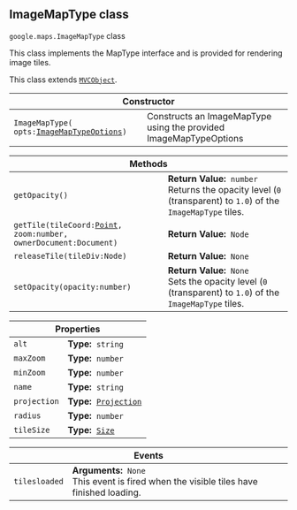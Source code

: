 <h2 id="ImageMapType"> ImageMapType class </h2><p>
<code><span itemprop="path">google.maps</span>.<span itemprop="name">ImageMapType</span></code>
class
</p><p>This class implements the MapType interface and is provided for rendering image tiles.</p><p>This class extends
<code><a href="https://github.com/amenadiel/google-maps-documentation/blob/master/docs/MVCObject.md">MVCObject</a></code>.
</p><div class="devsite-table-wrapper"><table class="constructors responsive" summary="class ImageMapType - Constructor">
<thead>
<tr><th colspan="2">Constructor</th>
</tr></thead>
<tbody>
<tr>
<td><code><span>ImageMapType(<wbr>opts:</span><a href="https://github.com/amenadiel/google-maps-documentation/blob/master/docs/ImageMapTypeOptions.md"><span>ImageMapTypeOptions</span></a><span>)</span></code></td>
<td>Constructs an ImageMapType using the provided ImageMapTypeOptions</td>
</tr>
</tbody>
</table></div><div class="devsite-table-wrapper"><table class="methods responsive" summary="class ImageMapType - Methods">
<thead>
<tr><th colspan="2">Methods</th>
</tr></thead>
<tbody>
<tr>
<td><code><span>getOpacity()</span></code></td>
<td><div><strong>Return Value:</strong>&nbsp; <code>number</code></div>
<div class="desc">Returns the opacity level (<code>0</code> (transparent) to <code>1.0</code>) of the <code>ImageMapType</code> tiles.</div></td>
</tr>
<tr>
<td><code><span>getTile(<wbr>tileCoord:</span><a href="https://github.com/amenadiel/google-maps-documentation/blob/master/docs/Point.md"><span>Point</span></a><span>,<wbr> zoom:number,<wbr> ownerDocument:Document)</span></code></td>
<td><div><strong>Return Value:</strong>&nbsp; <code>Node</code></div>
<div class="desc"></div></td>
</tr>
<tr>
<td><code><span>releaseTile(<wbr>tileDiv:Node)</span></code></td>
<td><div><strong>Return Value:</strong>&nbsp; <code>None</code></div>
<div class="desc"></div></td>
</tr>
<tr>
<td><code><span>setOpacity(<wbr>opacity:number)</span></code></td>
<td><div><strong>Return Value:</strong>&nbsp; <code>None</code></div>
<div class="desc">Sets the opacity level (<code>0</code> (transparent) to <code>1.0</code>) of the <code>ImageMapType</code> tiles.</div></td>
</tr>
</tbody>
</table></div><div class="devsite-table-wrapper"><table class="properties responsive" summary="class ImageMapType - Properties">
<thead>
<tr><th colspan="2">Properties</th>
</tr></thead>
<tbody>
<tr>
<td><code><span>alt</span></code></td>
<td><div><strong>Type:</strong>&nbsp; <code>string</code></div>
<div class="desc"></div></td>
</tr>
<tr>
<td><code><span>maxZoom</span></code></td>
<td><div><strong>Type:</strong>&nbsp; <code>number</code></div>
<div class="desc"></div></td>
</tr>
<tr>
<td><code><span>minZoom</span></code></td>
<td><div><strong>Type:</strong>&nbsp; <code>number</code></div>
<div class="desc"></div></td>
</tr>
<tr>
<td><code><span>name</span></code></td>
<td><div><strong>Type:</strong>&nbsp; <code>string</code></div>
<div class="desc"></div></td>
</tr>
<tr>
<td><code><span>projection</span></code></td>
<td><div><strong>Type:</strong>&nbsp; <code><a href="https://github.com/amenadiel/google-maps-documentation/blob/master/docs/Projection.md">Projection</a></code></div>
<div class="desc"></div></td>
</tr>
<tr>
<td><code><span>radius</span></code></td>
<td><div><strong>Type:</strong>&nbsp; <code>number</code></div>
<div class="desc"></div></td>
</tr>
<tr>
<td><code><span>tileSize</span></code></td>
<td><div><strong>Type:</strong>&nbsp; <code><a href="https://github.com/amenadiel/google-maps-documentation/blob/master/docs/Size.md">Size</a></code></div>
<div class="desc"></div></td>
</tr>
</tbody>
</table></div><div class="devsite-table-wrapper"><table class="details responsive" summary="class ImageMapType - Events">
<thead>
<tr><th colspan="2">Events</th>
</tr></thead>
<tbody>
<tr>
<td><code><span>tilesloaded</span></code></td>
<td><div><strong>Arguments:</strong>&nbsp; <code>None</code></div>
<div class="desc">This event is fired when the visible tiles have finished loading.</div></td>
</tr>
</tbody>
</table></div>